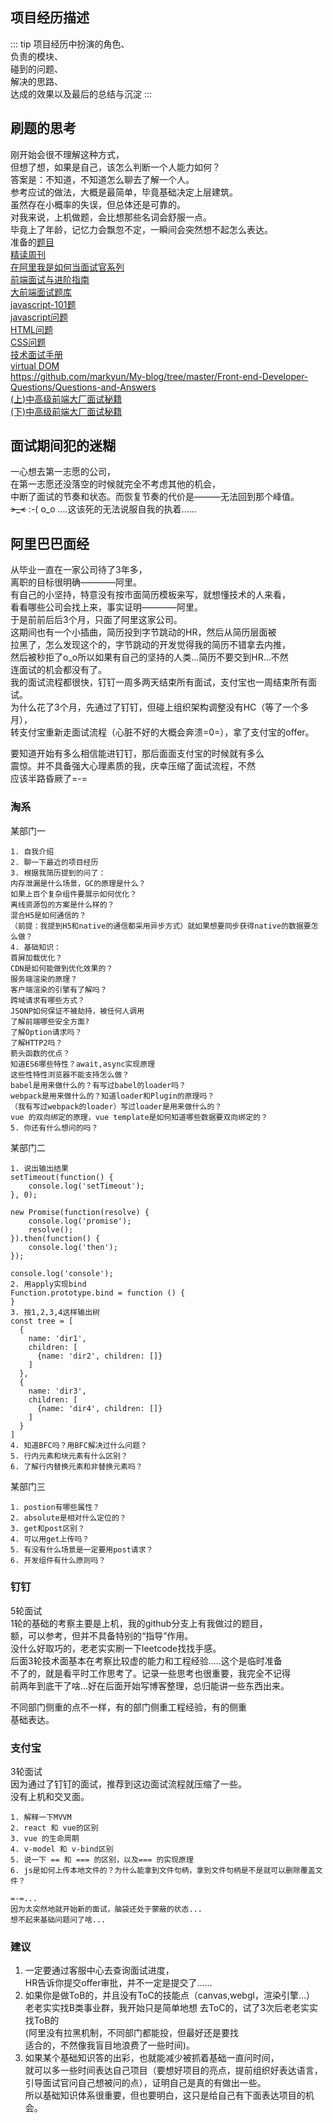 ## 项目经历描述 
::: tip
项目经历中扮演的角色、  
负责的模块、  
碰到的问题、  
解决的思路、  
达成的效果以及最后的总结与沉淀
:::     

## 刷题的思考       
刚开始会很不理解这种方式，  
但想了想，如果是自己，该怎么判断一个人能力如何？    
答案是：不知道，不知道怎么聊去了解一个人。       
参考应试的做法，大概是最简单，毕竟基础决定上层建筑。      
虽然存在小概率的失误，但总体还是可靠的。    
对我来说，上机做题，会比想那些名词会舒服一点。      
毕竟上了年龄，记忆力会飘忽不定，一瞬间会突然想不起怎么表达。        
准备的[题目](https://github.com/nibilin33/Interviews)    
[精读周刊](https://github.com/dt-fe/weekly)     
[在阿里我是如何当面试官系列](https://juejin.im/post/5e6ebfa86fb9a07ca714d0ec#heading-43)                   
[前端面试与进阶指南](https://www.cxymsg.com)        
[大前端面试题库](http://bigerfe.com/author)     
[javascript-101题](https://github.com/lydiahallie/javascript-questions/blob/master/zh-CN/README-zh_CN.md)       
[javascript问题](https://github.com/yangshun/front-end-interview-handbook/blob/master/Translations/Chinese/questions/javascript-questions.md)       
[HTML问题](https://github.com/yangshun/front-end-interview-handbook/blob/master/Translations/Chinese/questions/html-questions.md)       
[CSS问题](https://github.com/yangshun/front-end-interview-handbook/blob/master/Translations/Chinese/questions/css-questions.md)     
[技术面试手册](https://yangshun.github.io/tech-interview-handbook/algorithms/array)     
[virtual DOM](https://github.com/livoras/blog/issues/13)    
https://github.com/markyun/My-blog/tree/master/Front-end-Developer-Questions/Questions-and-Answers      
[(上)中高级前端大厂面试秘籍](https://github.com/xd-tayde/blog/blob/master/interview-1.md)            
[(下)中高级前端大厂面试秘籍](https://github.com/xd-tayde/blog/blob/master/interview-3.md)       
   
## 面试期间犯的迷糊  
一心想去第一志愿的公司，        
在第一志愿还没落空的时候就完全不考虑其他的机会，           
中断了面试的节奏和状态。而恢复节奏的代价是———无法回到那个峰值。               
~~>_<~~ :-( o_o ....这该死的无法说服自我的执着......      

## 阿里巴巴面经          
从毕业一直在一家公司待了3年多，        
离职的目标很明确————阿里。                 
有自己的小坚持，特意没有按市面简历模板来写，就想懂技术的人来看，             
看看哪些公司会找上来，事实证明————阿里。        
于是前前后后3个月，只面了阿里这家公司。            
这期间也有一个小插曲，简历投到字节跳动的HR，然后从简历层面被    
拉黑了，怎么发现这个的，字节跳动的开发觉得我的简历不错拿去内推，    
然后被秒拒了o_o所以如果有自己的坚持的人类...简历不要交到HR...不然   
连面试的机会都没有了。      
我的面试流程都很快，钉钉一周多两天结束所有面试，支付宝也一周结束所有面试。     
为什么花了3个月，先通过了钉钉，但碰上组织架构调整没有HC（等了一个多月），       
转支付宝重新走面试流程（心脏不好的大概会奔溃=0=），拿了支付宝的offer。          

要知道开始有多么相信能进钉钉，那后面面支付宝的时候就有多么    
震惊。并不具备强大心理素质的我，庆幸压缩了面试流程，不然    
应该半路昏厥了=-=     
       

### 淘系

某部门一        
```
1. 自我介绍             
2. 聊一下最近的项目经历     
3. 根据我简历提到的问了：       
内存泄漏是什么场景，GC的原理是什么？              
如果上百个复杂组件要展示如何优化？            
离线资源包的方案是什么样的？            
混合H5是如何通信的？    
（前提：我提到H5和native的通信都采用异步方式）就如果想要同步获得native的数据要怎么做？      
4. 基础知识：
首屏加载优化？
CDN是如何能做到优化效果的？ 
服务端渲染的原理？  
客户端渲染的引擎有了解吗？      
跨域请求有哪些方式？    
JSONP如何保证不被劫持，被任何人调用         
了解前端哪些安全方面?         
了解Option请求吗？             
了解HTTP2吗？   
箭头函数的优点？        
知道ES6哪些特性？await,async实现原理               
这些性特性浏览器不能支持怎么做？        
babel是用来做什么的？有写过babel的loader吗？        
webpack是用来做什么的？知道loader和Plugin的原理吗？           
（我有写过webpack的loader）写过loader是用来做什么的？   
vue 的双向绑定的原理，vue template是如何知道哪些数据要双向绑定的？
5. 你还有什么想问的吗？      
```  
某部门二          
```
1. 说出输出结果     
setTimeout(function() {
    console.log('setTimeout');
}, 0);

new Promise(function(resolve) {
    console.log('promise');
    resolve();
}).then(function() {
    console.log('then');
});

console.log('console');
2. 用apply实现bind           
Function.prototype.bind = function () {
}
3. 按1,2,3,4这样输出树           
const tree = [
  {
    name: 'dir1', 
    children: [
      {name: 'dir2', children: []}
    ]
  },
  {
    name: 'dir3', 
    children: [
      {name: 'dir4', children: []}
    ]
  }
]
4. 知道BFC吗？用BFC解决过什么问题？     
5. 行内元素和块元素有什么区别？         
6. 了解行内替换元素和非替换元素吗？         
``` 
某部门三         
```
1. postion有哪些属性？      
2. absolute是相对什么定位的？       
3. get和post区别？          
4. 可以用get上传吗？            
5. 有没有什么场景是一定要用post请求？            
6. 开发组件有什么原则吗？       
```
### 钉钉       
5轮面试           
1轮的基础的考察主要是上机，我的github分支上有我做过的题目，     
额，可以参考，但并不具备特别的“指导”作用。      
没什么好取巧的，老老实实刷一下leetcode找找手感。                 
后面3轮技术面基本在考察比较虚的能力和工程经验.....这个是临时准备        
不了的，就是看平时工作思考了。记录一些思考也很重要，我完全不记得        
前两年到底干了啥...好在后面开始写博客整理，总归能讲一些东西出来。                

不同部门侧重的点不一样，有的部门侧重工程经验，有的侧重      
基础表达。              

### 支付宝      
3轮面试     
因为通过了钉钉的面试，推荐到这边面试流程就压缩了一些。          
没有上机和交叉面。             
      
```
1. 解释一下MVVM     
2. react 和 vue的区别       
3. vue 的生命周期       
4. v-model 和 v-bind区别        
5. 说一下 == 和 === 的区别，以及=== 的实现原理   
6. js是如何上传本地文件的？为什么能拿到文件句柄，拿到文件句柄是不是就可以删除覆盖文件？   
  
=-=...    
因为太突然地就开始新的面试，脑袋还处于蒙蔽的状态...   
想不起来基础问题问了啥...   
```

### 建议        
1. 一定要通过客服中心去查询面试进度，                                  
HR告诉你提交offer审批，并不一定是提交了...... 
2. 如果你是做ToB的，并且没有ToC的技能点（canvas,webgl，渲染引擎...）        
老老实实找B类事业群，我开始只是简单地想 
去ToC的，试了3次后老老实实找ToB的       
(阿里没有拉黑机制，不同部门都能投，但最好还是要找      
适合的，不然像我盲目地浪费了一些时间)。     
3. 如果某个基础知识答的出彩，也就能减少被抓着基础一直问时间，      
就可以多一些时间表达自己项目（要想好项目的亮点，提前组织好表达语言，        
引导面试官问自己想被问的点），证明自己是真的有做出一些。            
所以基础知识体系很重要，但也要明白，这只是给自己有下面表达项目的机会。 

        
           



